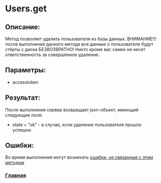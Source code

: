 # Users.get

## Описание:
Метод позволяет удалить пользователя из базы данных. ВНИМАНИЕ!!! после выполнения данного метода все данные о пользователе будут стёрты с диска БЕЗВОЗВРАТНО! Никто кроме вас самих не несет ответственность за совершённое удаление.

## Параметры:
* accesstoken

## Результат:
После выполнения сервер возвращает json-объект, имеющий следующие поля:
* state = "ok" - в случае, если удаление пользователя прошло успешно

## Ошибки:
Во время выполнения могут возникать [ошибки, не связанные с этим методом](../errors.md "Список ошибок")

### [Главная](../docs.md "Главная страница документации")